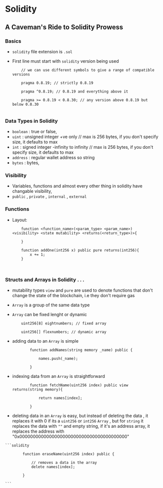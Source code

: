 # Solidity

## A Caveman's Ride to Solidity Prowess

### Basics

- `solidity` file extension is `.sol`
- First line must start with `solidity` version being used

    ```solidity
        // we can use different symbols to give a range of compatible versions

        pragma 0.8.19; // strictly 0.8.19

        pragma ^0.8.19; // 0.8.19 and everything above it

        pragma >= 0.8.19 < 0.8.30; // any version above 0.8.19 but below 0.8.30


    ```

### Data Types in Solidity

- `boolean` : true or false, 
- `uint` : unsigned integer +ve only // max is 256 bytes, if you don't specify size, it defaults to max
- `int` : signed integer -infinity to infinity // max is 256 bytes, if you don't specify size, it defaults to max
- `address` : regular wallet address so string
- `bytes` : bytes, 

### Visibility

- Variables, functions and almost every other thing in solidity have changable visibility, 
- `public` , `private` , `internal` , `external`

### Functions

- Layout: 

    ```solidity
        function <function_name>(<param_type> <param_name>) <visibility> <state mutability> <returns(<return_type>)>{

        }

        function addOne(int256 x) public pure returns(int256){
            x += 1;
        }

        
    ```

### Structs and Arrays in Solidity . . .

- mutability types `view` and `pure` are used to denote functions that don't change the state of the blockchain, i.e they don't require gas
- `Array` is a group of the same data type
- `Array` can be fixed lenght or dynamic 

    ```solidity
        uint256[8] eightnumbers; // fixed array

        uint256[] flexnumbers; // dynamic array
    ```

- adding data to an `Array` is simple

    ```solidity
            function addNames(string memory _name) public {

                names.push(_name);

            }
    ```

- indexing data from an `Array` is straightforward
    ```solidity 
            function fetchName(uint256 index) public view returns(string memory){

                return names[index];

            }
    ```

- deleting data in an `Array` is easy, but instead of deleting the data , it replaces it with 0 if its a `uint256` or `int256` `Array` , but for `string` it replaces the data with `""` and empty string, if it's an address array, it replaces the address with "0x0000000000000000000000000000000000000000"

<!-- I guess 0x0000000000000000000000000000000000000000 is the equivalent of 0 in hex so 0x + 0 in hexadecimal number-->

    ```solidity 

            function eraseName(uint256 index) public {

                // removes a data in the array
                delete names[index];

            }
    
    ```
